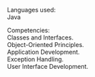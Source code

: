 Languages used: <br />
Java

Competencies: <br />
Classes and Interfaces. <br />
Object-Oriented Principles. <br />
Application Development. <br />
Exception Handling. <br />
User Interface Development.
